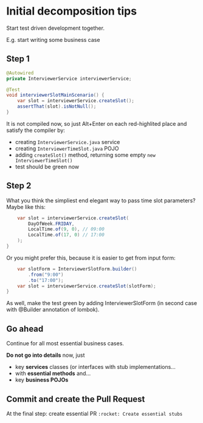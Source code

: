 # Initial decomposition tips

Start test driven development together. 

E.g. start writing some business case

## Step 1

```java
@Autowired
private InterviewerService interviewerService;

@Test
void interviewerSlotMainScenario() {
    var slot = interviewerService.createSlot();
    assertThat(slot).isNotNull();
}
```

It is not compiled now, so just Alt+Enter on each red-highlited place and satisfy the compiler by:

* creating `InterviewerService.java` service
* creating `InterviewerTimeSlot.java` POJO
* adding `createSlot()` method, returning some empty `new InterviewerTimeSlot()`
* test should be green now

## Step 2

What you think the simpliest end elegant way to pass time slot parameters? Maybe like this:

```java
    var slot = interviewerService.createSlot(
        DayOfWeek.FRIDAY,
        LocalTime.of(9, 0), // 09:00
        LocalTime.of(17, 0) // 17:00       
    );
}
```

Or you might prefer this, because it is easier to get from input form:

```java
    var slotForm = InterviewerSlotForm.builder()
        .from("9:00")
        .to("17:00");
    var slot = interviewerService.createSlot(slotForm);
}
```

As well, make the test green by adding InterviewerSlotForm (in second case with @Builder annotation of lombok).

## Go ahead

Continue for all most essential business cases.

**Do not go into details** now, just 

* key **services** classes (or interfaces with stub implementations...
* with **essential methods** and... 
* key **business POJOs**

## Commit and create the Pull Request

At the final step: create essential PR `:rocket: Create essential stubs`

